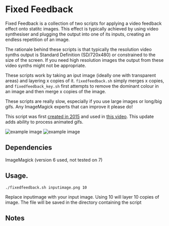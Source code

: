 # Fixed Feedback

Fixed Feedback is a collection of two scripts for applying a video feedback effect onto statitc images. This effect is typically achieved by using video synthesiser and plugging the output into one of its inputs, creating an endless repetition of an image.

The rationale behind these scripts is that typically the resolution video synths output is Standard Definition (SD/720x480) or constrained to the size of the screen. If you need high resolution images the output from these video synths might not be appropriate.

These scripts work by taking an iput image (ideally one with transparent areas) and layering x copies of it. `fixedfeedback.sh` simply merges x copies, and `fixedfeedback_key.sh` first attempts to remove the dominant colour in an image and then merge x copies of the image.

These scripts are really slow, especially if you use large images or long/big gifs. Any ImageMagick experts that can improve it please do!

This script was first [created in 2015](https://gist.github.com/hellocatfood/9587f1d83ad1e15bcf8a) and used in [this video](https://www.youtube.com/watch?v=6Jrw2XproUg). This update adds ability to process animated gifs.

![example image](https://media.giphy.com/media/WoXtslW4ptgtYjRVXz/giphy.gif) ![example image](https://media.giphy.com/media/jR06ub8jXk4ejsIhOo/giphy.gif)

## Dependencies

ImageMagick (version 6 used, not tested on 7)

## Usage.

`./fixedfeedback.sh inputimage.png 10`

Replace inputimage with your input image. Using 10 will layer 10 copies of image. The file will be saved in the directory containing the script

## Notes
